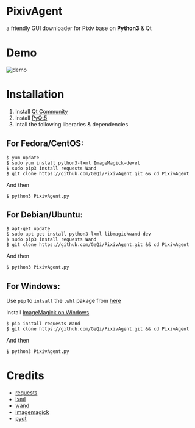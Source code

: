 # PixivAgent
a friendly GUI downloader for Pixiv base on **Python3** & Qt

# Demo
![demo](http://7u2hae.com1.z0.glb.clouddn.com/demo.gif)

# Installation
1. Install [Qt Community](http://www.qt.io/download-open-source/)
2. Install [PyQt5](http://pyqt.sourceforge.net/Docs/PyQt5/installation.html)
3. Intall the following liberaries & dependencies

## For Fedora/CentOS:
```
$ yum update
$ sudo yum install python3-lxml ImageMagick-devel
$ sudo pip3 install requests Wand
$ git clone https://github.com/GeQi/PixivAgent.git && cd PixivAgent
```
And then

`$ python3 PixivAgent.py`

## For Debian/Ubuntu:
```
$ apt-get update
$ sudo apt-get install python3-lxml libmagickwand-dev
$ sudo pip3 install requests Wand
$ git clone https://github.com/GeQi/PixivAgent.git && cd PixivAgent
```
And then

`$ python3 PixivAgent.py`

## For Windows:
Use `pip` to `intsall` the `.whl` pakage from [here](http://www.lfd.uci.edu/~gohlke/pythonlibs/#lxml)

Install [ImageMagick on Windows](http://docs.wand-py.org/en/latest/guide/install.html#install-imagemagick-on-windows)
```
$ pip install requests Wand
$ git clone https://github.com/GeQi/PixivAgent.git && cd PixivAgent
```
And then

`$ python3 PixivAgent.py`

# Credits
- [requests](https://github.com/kennethreitz/requests)
- [lxml](https://github.com/lxml/lxml)
- [wand](https://github.com/dahlia/wand)
- [imagemagick](http://www.imagemagick.org/)
- [pyqt](http://www.riverbankcomputing.co.uk/software/pyqt/intro)
